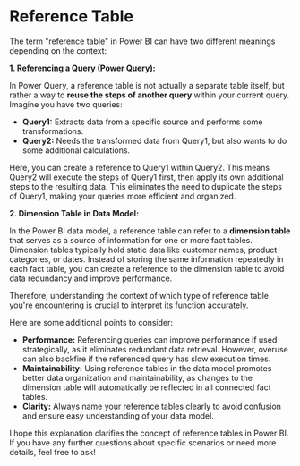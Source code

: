 # Reference Table

The term "reference table" in Power BI can have two different meanings depending on the context:

**1. Referencing a Query (Power Query):**

In Power Query, a reference table is not actually a separate table itself, but rather a way to **reuse the steps of another query** within your current query. Imagine you have two queries:

* **Query1:** Extracts data from a specific source and performs some transformations.
* **Query2:** Needs the transformed data from Query1, but also wants to do some additional calculations.

Here, you can create a reference to Query1 within Query2. This means Query2 will execute the steps of Query1 first, then apply its own additional steps to the resulting data. This eliminates the need to duplicate the steps of Query1, making your queries more efficient and organized.

**2. Dimension Table in Data Model:**

In the Power BI data model, a reference table can refer to a **dimension table** that serves as a source of information for one or more fact tables. Dimension tables typically hold static data like customer names, product categories, or dates. Instead of storing the same information repeatedly in each fact table, you can create a reference to the dimension table to avoid data redundancy and improve performance.

Therefore, understanding the context of which type of reference table you're encountering is crucial to interpret its function accurately.

Here are some additional points to consider:

* **Performance:** Referencing queries can improve performance if used strategically, as it eliminates redundant data retrieval. However, overuse can also backfire if the referenced query has slow execution times.
* **Maintainability:** Using reference tables in the data model promotes better data organization and maintainability, as changes to the dimension table will automatically be reflected in all connected fact tables.
* **Clarity:** Always name your reference tables clearly to avoid confusion and ensure easy understanding of your data model.

I hope this explanation clarifies the concept of reference tables in Power BI. If you have any further questions about specific scenarios or need more details, feel free to ask!
